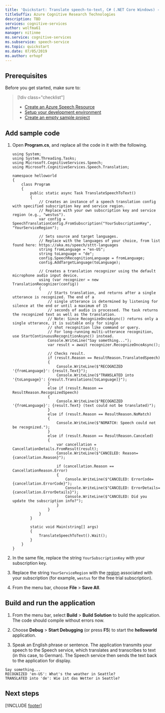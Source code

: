 ```yaml
---
title: 'Quickstart: Translate speech-to-text, C# (.NET Core Windows) - Speech service'
titleSuffix: Azure Cognitive Research Technologies
description: TBD
services: cognitive-services
author: wolfma61
manager: nitinme
ms.service: cognitive-services
ms.subservice: speech-service
ms.topic: quickstart
ms.date: 07/05/2019
ms.author: erhopf
---
```


## Prerequisites

Before you get started, make sure to:

> [!div class="checklist"]
> * [Create an Azure Speech Resource](../../../../get-started.md)
> * [Setup your development environment](../../../../quickstarts/setup-platform.md?tabs=dotnetcore)
> * [Create an empty sample project](../../../../quickstarts/create-project.md?tabs=dotnetcore)

## Add sample code

1. Open **Program.cs**, and replace all the code in it with the following.

   ```Csharp
   using System;
   using System.Threading.Tasks;
   using Microsoft.CognitiveServices.Speech;
   using Microsoft.CognitiveServices.Speech.Translation;

   namespace helloworld
   {
       class Program
       {
           public static async Task TranslateSpeechToText()
           {
               // Creates an instance of a speech translation config with specified subscription key and service region.
               // Replace with your own subscription key and service region (e.g., "westus").
               var config = SpeechTranslationConfig.FromSubscription("YourSubscriptionKey", "YourServiceRegion");

               // Sets source and target languages.
               // Replace with the languages of your choice, from list found here: https://aka.ms/speech/sttt-languages
               string fromLanguage = "en-US";
               string toLanguage = "de";
               config.SpeechRecognitionLanguage = fromLanguage;
               config.AddTargetLanguage(toLanguage);

               // Creates a translation recognizer using the default microphone audio input device.
               using (var recognizer = new TranslationRecognizer(config))
               {
                   // Starts translation, and returns after a single utterance is recognized. The end of a
                   // single utterance is determined by listening for silence at the end or until a maximum of 15
                   // seconds of audio is processed. The task returns the recognized text as well as the translation.
                   // Note: Since RecognizeOnceAsync() returns only a single utterance, it is suitable only for single
                   // shot recognition like command or query.
                   // For long-running multi-utterance recognition, use StartContinuousRecognitionAsync() instead.
                   Console.WriteLine("Say something...");
                   var result = await recognizer.RecognizeOnceAsync();

                   // Checks result.
                   if (result.Reason == ResultReason.TranslatedSpeech)
                   {
                       Console.WriteLine($"RECOGNIZED '{fromLanguage}': {result.Text}");
                       Console.WriteLine($"TRANSLATED into '{toLanguage}': {result.Translations[toLanguage]}");
                   }
                   else if (result.Reason == ResultReason.RecognizedSpeech)
                   {
                       Console.WriteLine($"RECOGNIZED '{fromLanguage}': {result.Text} (text could not be translated)");
                   }
                   else if (result.Reason == ResultReason.NoMatch)
                   {
                       Console.WriteLine($"NOMATCH: Speech could not be recognized.");
                   }
                   else if (result.Reason == ResultReason.Canceled)
                   {
                       var cancellation = CancellationDetails.FromResult(result);
                       Console.WriteLine($"CANCELED: Reason={cancellation.Reason}");

                       if (cancellation.Reason == CancellationReason.Error)
                       {
                           Console.WriteLine($"CANCELED: ErrorCode={cancellation.ErrorCode}");
                           Console.WriteLine($"CANCELED: ErrorDetails={cancellation.ErrorDetails}");
                           Console.WriteLine($"CANCELED: Did you update the subscription info?");
                       }
                   }
               }
           }

           static void Main(string[] args)
           {
               TranslateSpeechToText().Wait();
           }
       }
   }
   ```

1. In the same file, replace the string `YourSubscriptionKey` with your subscription key.

1. Replace the string `YourServiceRegion` with the [region](~/articles/cognitive-services/Speech-Service/regions.md) associated with your subscription (for example, `westus` for the free trial subscription).

1. From the menu bar, choose **File** > **Save All**.

## Build and run the application

1. From the menu bar, select **Build** > **Build Solution** to build the application. The code should compile without errors now.

1. Choose **Debug** > **Start Debugging** (or press **F5**) to start the **helloworld** application.

1. Speak an English phrase or sentence. The application transmits your speech to the Speech service, which translates and transcribes to text (in this case, to German). The Speech service then sends the text back to the application for display.

````
Say something...
RECOGNIZED 'en-US': What's the weather in Seattle?
TRANSLATED into 'de': Wie ist das Wetter in Seattle?
````

## Next steps

[!INCLUDE [footer](./footer.md)]
